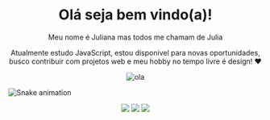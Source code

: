 <h1 align="center">Olá seja bem vindo(a)!</h1> 

<div align="center">
 <p> Meu nome é Juliana mas todos me chamam de Julia </p>
 <p>Atualmente estudo JavaScript, estou disponivel para novas oportunidades, <br>
  busco contribuir com projetos web e meu hobby no tempo livre é design! ❤ </p>
</div>

<div align="center">
 <img alt="ola" src="https://data.whicdn.com/images/65347585/original.gif">
</div>

 ![Snake animation](https://github.com/juliatangerino/juliatangerino/blob/output/github-contribution-grid-snake.svg)

<div align="center">
 <a href ="mailto:julianatangerino2017@gmail.com"><img src="https://img.shields.io/badge/-Juliana%20Tangerino-ff69b4?style=flat-square&logo=Gmail&logoColor=white&link=mailto:julianatangerino2017@gmail.com" target="_blank"></a>
 <a href="https://www.linkedin.com/in/juliana-tangerino-b52493200/"><img src="https://img.shields.io/badge/-Juliana%20Tangerino-ff69b4?style=flat-square&logo=Linkedin&logoColor=white&link=https://www.linkedin.com/in/juliana-tangerino-b52493200/" target="_blank"></a> 
 <a href="https://twitter.com/JulianaTangeri1"><img src="https://img.shields.io/badge/-Juliana%20Tangerino-ff69b4?style=flat-square&logo=Twitter&logoColor=white&link=https://twitter.com/JulianaTangeri1" target="_blank"></a> 
</div>

 
